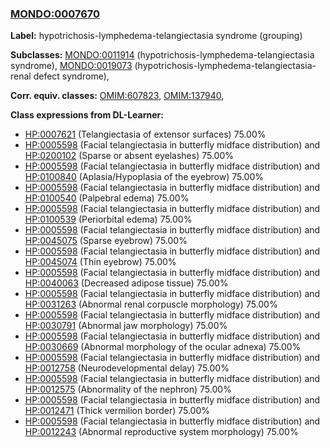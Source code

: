 
### [MONDO:0007670](http://purl.obolibrary.org/obo/MONDO_0007670)
**Label:** hypotrichosis-lymphedema-telangiectasia syndrome (grouping)

**Subclasses:** [MONDO:0011914](http://purl.obolibrary.org/obo/MONDO_0011914) (hypotrichosis-lymphedema-telangiectasia syndrome), [MONDO:0019073](http://purl.obolibrary.org/obo/MONDO_0019073) (hypotrichosis-lymphedema-telangiectasia-renal defect syndrome), 

**Corr. equiv. classes:** [OMIM:607823](http://purl.obolibrary.org/obo/OMIM_607823), [OMIM:137940](http://purl.obolibrary.org/obo/OMIM_137940), 

**Class expressions from DL-Learner:**

- [HP:0007621](http://purl.obolibrary.org/obo/HP_0007621) (Telangiectasia of extensor surfaces) 75.00%
- [HP:0005598](http://purl.obolibrary.org/obo/HP_0005598) (Facial telangiectasia in butterfly midface distribution) and [HP:0200102](http://purl.obolibrary.org/obo/HP_0200102) (Sparse or absent eyelashes) 75.00%
- [HP:0005598](http://purl.obolibrary.org/obo/HP_0005598) (Facial telangiectasia in butterfly midface distribution) and [HP:0100840](http://purl.obolibrary.org/obo/HP_0100840) (Aplasia/Hypoplasia of the eyebrow) 75.00%
- [HP:0005598](http://purl.obolibrary.org/obo/HP_0005598) (Facial telangiectasia in butterfly midface distribution) and [HP:0100540](http://purl.obolibrary.org/obo/HP_0100540) (Palpebral edema) 75.00%
- [HP:0005598](http://purl.obolibrary.org/obo/HP_0005598) (Facial telangiectasia in butterfly midface distribution) and [HP:0100539](http://purl.obolibrary.org/obo/HP_0100539) (Periorbital edema) 75.00%
- [HP:0005598](http://purl.obolibrary.org/obo/HP_0005598) (Facial telangiectasia in butterfly midface distribution) and [HP:0045075](http://purl.obolibrary.org/obo/HP_0045075) (Sparse eyebrow) 75.00%
- [HP:0005598](http://purl.obolibrary.org/obo/HP_0005598) (Facial telangiectasia in butterfly midface distribution) and [HP:0045074](http://purl.obolibrary.org/obo/HP_0045074) (Thin eyebrow) 75.00%
- [HP:0005598](http://purl.obolibrary.org/obo/HP_0005598) (Facial telangiectasia in butterfly midface distribution) and [HP:0040063](http://purl.obolibrary.org/obo/HP_0040063) (Decreased adipose tissue) 75.00%
- [HP:0005598](http://purl.obolibrary.org/obo/HP_0005598) (Facial telangiectasia in butterfly midface distribution) and [HP:0031263](http://purl.obolibrary.org/obo/HP_0031263) (Abnormal renal corpuscle morphology) 75.00%
- [HP:0005598](http://purl.obolibrary.org/obo/HP_0005598) (Facial telangiectasia in butterfly midface distribution) and [HP:0030791](http://purl.obolibrary.org/obo/HP_0030791) (Abnormal jaw morphology) 75.00%
- [HP:0005598](http://purl.obolibrary.org/obo/HP_0005598) (Facial telangiectasia in butterfly midface distribution) and [HP:0030669](http://purl.obolibrary.org/obo/HP_0030669) (Abnormal morphology of the ocular adnexa) 75.00%
- [HP:0005598](http://purl.obolibrary.org/obo/HP_0005598) (Facial telangiectasia in butterfly midface distribution) and [HP:0012758](http://purl.obolibrary.org/obo/HP_0012758) (Neurodevelopmental delay) 75.00%
- [HP:0005598](http://purl.obolibrary.org/obo/HP_0005598) (Facial telangiectasia in butterfly midface distribution) and [HP:0012575](http://purl.obolibrary.org/obo/HP_0012575) (Abnormality of the nephron) 75.00%
- [HP:0005598](http://purl.obolibrary.org/obo/HP_0005598) (Facial telangiectasia in butterfly midface distribution) and [HP:0012471](http://purl.obolibrary.org/obo/HP_0012471) (Thick vermilion border) 75.00%
- [HP:0005598](http://purl.obolibrary.org/obo/HP_0005598) (Facial telangiectasia in butterfly midface distribution) and [HP:0012243](http://purl.obolibrary.org/obo/HP_0012243) (Abnormal reproductive system morphology) 75.00%



